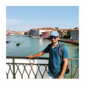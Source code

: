 <img alt="Harish Krishnan Banner" src="./assets/harishkrishnan.jpeg" width="200" height="200" style="display:block;margin: 0 auto" />